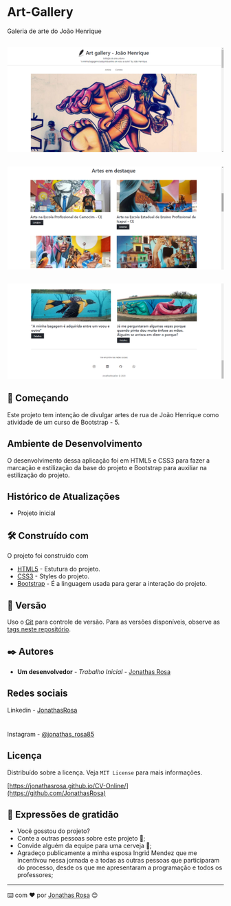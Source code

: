 # Art-Gallery
 Galeria de arte do João Henrique

##
![](img/tela-1.png)
##
![](img/tela-2.png)
##
![](img/tela-3.png)

## 🚀 Começando

Este projeto tem intenção de divulgar artes de rua de João Henrique como atividade de um curso de Bootstrap - 5.

## Ambiente de Desenvolvimento

O desenvolvimento dessa aplicação foi em 
HTML5 e CSS3 para fazer a marcação e 
estilização da base do projeto e 
Bootstrap para auxiliar na estilização do projeto.

## Histórico de Atualizações

* Projeto inicial

## 🛠️ Construído com

O projeto foi construido com 

* [HTML5](https://www.w3c.br/Cursos/CursoHTML5) - Estutura do projeto.
* [CSS3](https://www.w3c.br/Cursos/CursoCSS3/) - Styles do projeto.
* [Bootstrap](https://getbootstrap.com/) - É a linguagem usada para gerar a interação do projeto.

## 📌 Versão

Uso o [Git](https://git-scm.com/) para controle de versão. Para as versões disponíveis, observe as [tags neste repositório](https://github.com/JonathasRosa/Art-Gallery).

## ✒️ Autores

* **Um desenvolvedor** - *Trabalho Inicial* - [Jonathas Rosa](https://github.com/JonathasRosa)
## Redes sociais

Linkedin - [JonathasRosa](https://www.linkedin.com/in/jonathasrosa85/)
#
Instagram - [@jonathas_rosa85](https://www.instagram.com/jonathas_rosa85/)

## Licença

Distribuído sobre a licença. Veja `MIT License` para mais informações.

[https://jonathasrosa.github.io/CV-Online/](https://github.com/JonathasRosa)

## 🎁 Expressões de gratidão

* Você gosstou do projeto? 
* Conte a outras pessoas sobre este projeto 📢;
* Convide alguém da equipe para uma cerveja 🍺;
* Agradeço publicamente a minha esposa Ingrid Mendez que me incentivou nessa jornada e a todas as outras pessoas que participaram do processo, desde os que me apresentaram a programação e todos os professores;
---
⌨️ com ❤️ por [Jonathas Rosa](https://github.com/JonathasRosa) 😊